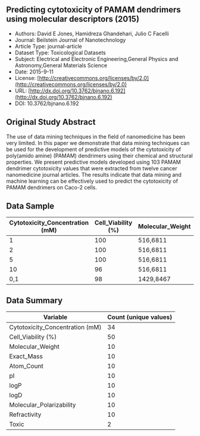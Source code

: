 <script type='text/javascript' src='https://d1bxh8uas1mnw7.cloudfront.net/assets/embed.js'></script>

<div style="float: right; width: 200px" class='altmetric-embed' data-badge-type='donut' data-condensed='true' data-badge-details='right' data-doi="10.3762/bjnano.6.192"></div>

## Predicting cytotoxicity of PAMAM dendrimers using molecular descriptors (2015)
<script type="application/ld+json">
	{	
		"@context": {
			"bs": "https://bioschemas.org/",
			"schema": "https://schema.org/",
			"citation": "schema:citation",
			"name": "schema:name",
			"url": "schema:url",
			"variableMeasured": "schema:variableMeasured"
		},
		"@type": "schema:Dataset",
		"name": "Predicting cytotoxicity of PAMAM dendrimers using molecular descriptors",
		"url": "http://dx.doi.org/10.3762/bjnano.6.192",
		"citation": "https://doi.org/10.3762/bjnano.6.192",
		"@id": "10.3762/bjnano.6.192",
		"http://purl.org/dc/terms/conformsTo": { "@type": "schema:CreativeWork", "@id": "https://bioschemas.org/profiles/Dataset/1.0-RELEASE" },
		"schema:license": "http://creativecommons.org/licenses/by/2.0",
		"schema:creator": [
		  {
			"@type": "schema:Organization",
			"name": "RiskGONE"
		  }
		],
		"schema:datePublished": "2015-9-11"
	}
</script>

* Authors: David E Jones, Hamidreza Ghandehari, Julio C Facelli
* Journal: Beilstein Journal of Nanotechnology
* Article Type: journal-article
* Dataset Type: Toxicological Datasets
* Subject: Electrical and Electronic Engineering,General Physics and Astronomy,General Materials Science
* Date: 2015-9-11
* License: [http://creativecommons.org/licenses/by/2.0](http://creativecommons.org/licenses/by/2.0)
* URL: [http://dx.doi.org/10.3762/bjnano.6.192](http://dx.doi.org/10.3762/bjnano.6.192)
* DOI: 10.3762/bjnano.6.192



## Original Study Abstract

The use of data mining techniques in the field of nanomedicine has been very limited. In this paper we demonstrate that data mining techniques can be used for the development of predictive models of the cytotoxicity of poly(amido amine) (PAMAM) dendrimers using their chemical and structural properties. We present predictive models developed using 103 PAMAM dendrimer cytotoxicity values that were extracted from twelve cancer nanomedicine journal articles. The results indicate that data mining and machine learning can be effectively used to predict the cytotoxicity of PAMAM dendrimers on Caco-2 cells.


## Data Sample

|Cytotoxicity_Concentration (mM)|Cell_Viability (%)|Molecular_Weight|Exact_Mass |Atom_Count|pI   |logP  |logD  |Molecular_Polarizability|Refractivity|Toxic|
|-------------------------------|------------------|----------------|-----------|----------|-----|------|------|------------------------|------------|-----|
|1                              |100               |516,6811        |516,3860001|84        |12,63|-6,45 |-18,95|55,28                   |139,82      |No   |
|2                              |100               |516,6811        |516,3860001|84        |12,63|-6,45 |-18,95|55,28                   |139,82      |No   |
|5                              |100               |516,6811        |516,3860001|84        |12,63|-6,45 |-18,95|55,28                   |139,82      |No   |
|10                             |96                |516,6811        |516,3860001|84        |12,63|-6,45 |-18,95|55,28                   |139,82      |No   |
|0,1                            |98                |1429,8467       |1429,020504|228       |12,47|-16,51|-36,84|150,96                  |383,72      |No   |


## Data Summary

| **Variable**                    | **Count (unique values)** |
| ------------------------------- | ------------------------- |
|Cytotoxicity_Concentration (mM)|34 |
|Cell_Viability (%)             |50 |
|Molecular_Weight               |10 |
|Exact_Mass                     |10 |
|Atom_Count                     |10 |
|pI                             |10 |
|logP                           |10 |
|logD                           |10 |
|Molecular_Polarizability       |10 |
|Refractivity                   |10 |
|Toxic                          |2  |
